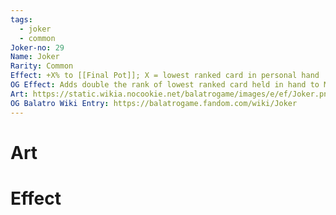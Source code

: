 ```yaml
---
tags:
  - joker
  - common
Joker-no: 29
Name: Joker
Rarity: Common
Effect: +X% to [[Final Pot]]; X = lowest ranked card in personal hand
OG Effect: Adds double the rank of lowest ranked card held in hand to Mult
Art: https://static.wikia.nocookie.net/balatrogame/images/e/ef/Joker.png/revision/latest?cb=20230925003651
OG Balatro Wiki Entry: https://balatrogame.fandom.com/wiki/Joker
---
```

# Art
# Effect
